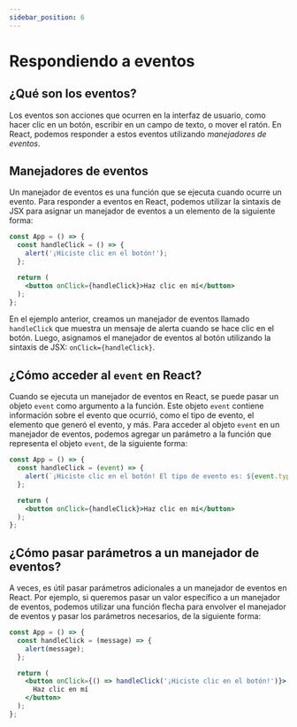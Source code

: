 ```yaml
---
sidebar_position: 6
---
```


# Respondiendo a eventos

## ¿Qué son los eventos?

Los eventos son acciones que ocurren en la interfaz de usuario, como hacer clic en un botón, escribir en un campo de texto, o mover el ratón. En React, podemos responder a estos eventos utilizando *manejadores de eventos*.

## Manejadores de eventos

Un manejador de eventos es una función que se ejecuta cuando ocurre un evento. Para responder a eventos en React, podemos utilizar la sintaxis de JSX para asignar un manejador de eventos a un elemento de la siguiente forma:

```jsx
const App = () => {
  const handleClick = () => {
    alert('¡Hiciste clic en el botón!');
  };

  return (
    <button onClick={handleClick}>Haz clic en mí</button>
  );
};
```

En el ejemplo anterior, creamos un manejador de eventos llamado `handleClick` que muestra un mensaje de alerta cuando se hace clic en el botón. Luego, asignamos el manejador de eventos al botón utilizando la sintaxis de JSX: `onClick={handleClick}`.

## ¿Cómo acceder al `event` en React?

Cuando se ejecuta un manejador de eventos en React, se puede pasar un objeto `event` como argumento a la función. Este objeto `event` contiene información sobre el evento que ocurrió, como el tipo de evento, el elemento que generó el evento, y más. Para acceder al objeto `event` en un manejador de eventos, podemos agregar un parámetro a la función que representa el objeto `event`, de la siguiente forma:

```jsx
const App = () => {
  const handleClick = (event) => {
    alert(`¡Hiciste clic en el botón! El tipo de evento es: ${event.type}`);
  };

  return (
    <button onClick={handleClick}>Haz clic en mí</button>
  );
};
```

## ¿Cómo pasar parámetros a un manejador de eventos?

A veces, es útil pasar parámetros adicionales a un manejador de eventos en React. Por ejemplo, si queremos pasar un valor específico a un manejador de eventos, podemos utilizar una función flecha
para envolver el manejador de eventos y pasar los parámetros necesarios, de la siguiente forma:

```jsx
const App = () => {
  const handleClick = (message) => {
    alert(message);
  };

  return (
    <button onClick={() => handleClick('¡Hiciste clic en el botón!')}>
      Haz clic en mí
    </button>
  );
};
```